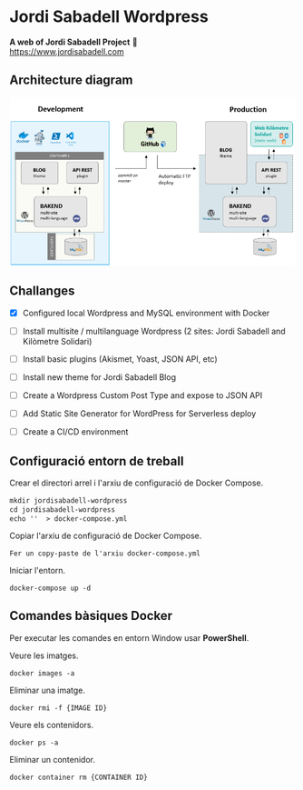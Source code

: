 # Jordi Sabadell Wordpress
**A web of Jordi Sabadell Project** :rocket:  
https://www.jordisabadell.com

## Architecture diagram

![Image description](docs/architecture-diagram.png)

## Challanges

- [x] Configured local Wordpress and MySQL environment with Docker
- [ ] Install multisite / multilanguage Wordpress (2 sites: Jordi Sabadell and Kilòmetre Solidari)
- [ ] Install basic plugins (Akismet, Yoast, JSON API, etc)
- [ ] Install new theme for Jordi Sabadell Blog
- [ ] Create a Wordpress Custom Post Type and expose to JSON API
- [ ] Add Static Site Generator for WordPress for Serverless deploy
- [ ] Create a CI/CD environment


## Configuració entorn de treball

Crear el directori arrel i l'arxiu de configuració de Docker Compose.
```
mkdir jordisabadell-wordpress
cd jordisabadell-wordpress
echo ''  > docker-compose.yml
```

Copiar l'arxiu de configuració de Docker Compose.
```
Fer un copy-paste de l'arxiu docker-compose.yml
```

Iniciar l'entorn.
```
docker-compose up -d
```

## Comandes bàsiques Docker 
Per executar les comandes en entorn Window usar **PowerShell**.

Veure les imatges.
```
docker images -a
```

Eliminar una imatge.
```
docker rmi -f {IMAGE ID}
```

Veure els contenidors.
```
docker ps -a
```

Eliminar un contenidor.
```
docker container rm {CONTAINER ID}
```